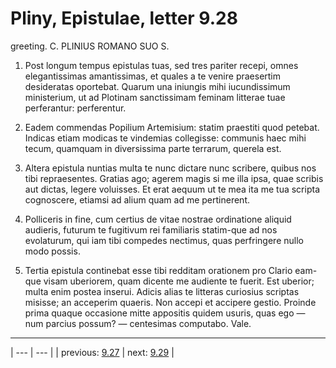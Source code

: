# Pliny, Epistulae, letter 9.28

greeting. C. PLINIUS ROMANO SUO S.



1. Post longum tempus epistulas tuas, sed tres pariter recepi, omnes elegantissimas amantissimas, et quales a te venire praesertim desideratas oportebat. Quarum una iniungis mihi iucundissimum ministerium, ut ad Plotinam sanctissimam feminam litterae tuae perferantur: perferentur.



2. Eadem commendas Popilium Artemisium: statim praestiti quod petebat. Indicas etiam modicas te vindemias collegisse: communis haec mihi tecum, quamquam in diversissima parte terrarum, querela est.



3. Altera epistula nuntias multa te nunc dictare nunc scribere, quibus nos tibi repraesentes. Gratias ago; agerem magis si me illa ipsa, quae scribis aut dictas, legere voluisses. Et erat aequum ut te mea ita me tua scripta cognoscere, etiamsi ad alium quam ad me pertinerent.



4. Polliceris in fine, cum certius de vitae nostrae ordinatione aliquid audieris, futurum te fugitivum rei familiaris statim-que ad nos evolaturum, qui iam tibi compedes nectimus, quas perfringere nullo modo possis.



5. Tertia epistula continebat esse tibi redditam orationem pro Clario eam-que visam uberiorem, quam dicente me audiente te fuerit. Est uberior; multa enim postea inserui. Adicis alias te litteras curiosius scriptas misisse; an acceperim quaeris. Non accepi et accipere gestio. Proinde prima quaque occasione mitte appositis quidem usuris, quas ego — num parcius possum? — centesimas computabo. Vale.



---

| --- | --- |
| previous: [9.27](../9.27/) | next: [9.29](../9.29/) |
